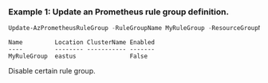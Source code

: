### Example 1: Update an Prometheus rule group definition.
```powershell
Update-AzPrometheusRuleGroup -RuleGroupName MyRuleGroup -ResourceGroupName MyResourceGroup -Enabled:$false
```

```output
Name         Location ClusterName Enabled
----         -------- ----------- -------
MyRuleGroup  eastus               False
```

Disable certain rule group.

